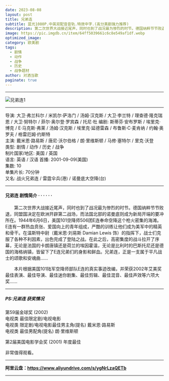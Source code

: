 ```yaml
---
date: 2023-08-08
layout: post
title: 兄弟连
subtitle: 蓝光1080P.中英双配音音轨.特效中字.(高分美剧强力推荐)
description: 第二次世界大战接近尾声，同时也到了战况最为惨烈的时节。德国纳粹节节败退，同盟国决定在欧洲开辟第二战场，而法国北部的诺曼底则成为新局开端的要冲所在...
image: https://pic.imgdb.cn/item/64ff5039661c6c8e549af1df.webp
optimized_image: 
category: 欧美剧
tags:
  - 剧情
  - 动作
  - 战争
  - 历史
  - 战争题材
author: 对酒当歌
paginate: true
---
```


---

![兄弟连1](https://pic.imgdb.cn/item/64ff5044661c6c8e549af2f0.webp)

---

导演: 大卫·弗兰科尔 / 米凯尔·萨洛门 / 汤姆·汉克斯 / 大卫·李兰特 / 理查德·隆克瑞恩 / 大卫·努特尔 / 菲尔·奥尔登·罗宾森 / 托尼·杜
编剧: 斯蒂芬·安布罗斯 / 埃里克·博克 / E·马克斯·弗莱 / 汤姆·汉克斯 / 埃里克·延德雷森 / 布鲁斯·C·麦肯纳 / 约翰·奥罗夫 / 格雷厄姆·约斯特  
主演: 戴米恩·路易斯 / 唐尼·沃尔伯格 / 朗·里维斯顿 / 马修·塞特尔 / 里克·沃登  
类型: 剧情 / 动作 / 历史 / 战争  
制片国家/地区: 美国 / 英国  
语言: 英语 / 汉语
首播: 2001-09-09(美国)  
集数: 10  
单集片长: 70分钟  
又名: 战火兄弟连 / 雷霆伞兵(港) / 诺曼底大空降(台)  

---

#### 兄弟连  剧情简介 · · · · · ·

　　第二次世界大战接近尾声，同时也到了战况最为惨烈的时节。德国纳粹节节败退，同盟国决定在欧洲开辟第二战场，而法国北部的诺曼底则成为新局开端的要冲所在。1944年6月6日，美国101空降师506团E连奉命空降这个枪火密集的海滩。E连有一群热血贲张、爱国向上的青年组成，严酷的训练让他们成为美军中的精英和骨干。在温斯特中尉（戴米恩·刘易斯 Damian Lewis 饰）的指挥下，战士们克服了各种不利因素，出色完成了登陆之战。在此之后，高密集度的战斗拉开了序幕，无论是法国的卡朗唐镇还是荷兰的埃因霍温，无论是比利时的巴斯托尼还是德国的海格纳镇，皆留下了E连兄弟们的身影和鲜血。兄弟连，正是一支属于平凡战士的颂歌和安魂曲……

　　本片根据美国101陆军空降师部队E连的真实事迹改编，并荣获2002年艾美奖最佳表演、最佳导演、最佳迷你剧集、最佳剪辑、最佳混音、最佳声效等六项大奖......

---

##### PS:兄弟连  获奖情况

第59届金球奖  (2002)  
电视类 最佳限定剧/电视电影  
电视类 限定剧/电视电影最佳男主角(提名)  戴米恩·路易斯  
电视类 最佳男配角(提名)  朗·里维斯顿  

第2届美国电影学会奖  (2001)    年度最佳  

非常值得观看。

---

**阿里云盘：<https://www.aliyundrive.com/s/ygNrLzaQETb>**

---
